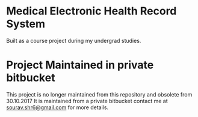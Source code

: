 # Medical Electronic Health Record System
Built as a course project during my undergrad studies.

# Project Maintained in private bitbucket 
This project is no longer maintained from this repository and obsolete from 30.10.2017 
It is maintained from a private bitbucket contact me at sourav.shr6@gmail.com for more details.

